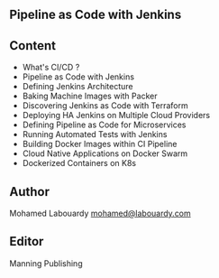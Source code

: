 ## Pipeline as Code with Jenkins

## Content

* What's CI/CD ?
* Pipeline as Code with Jenkins
* Defining Jenkins Architecture
* Baking Machine Images with Packer
* Discovering Jenkins as Code with Terraform
* Deploying HA Jenkins on Multiple Cloud Providers
* Defining Pipeline as Code for Microservices
* Running Automated Tests with Jenkins
* Building Docker Images within CI Pipeline
* Cloud Native Applications on Docker Swarm
* Dockerized Containers on K8s

## Author

Mohamed Labouardy <mohamed@labouardy.com>

## Editor

Manning Publishing 
